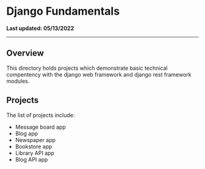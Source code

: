 # Django Fundamentals

**Last updated: 05/13/2022**

---

## Overview

This directory holds projects which demonstrate basic technical compentency with the django web framework and django rest framework modules.

## Projects

The list of projects include:

- Message board app
- Blog app
- Newspaper app
- Bookstore app
- Library API app
- Blog API app
